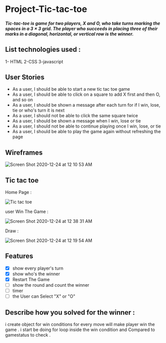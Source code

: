 # Project-Tic-tac-toe



##### Tic-tac-toe is game for two players, X and O, who take turns marking the spaces in a 3 × 3 grid. The player who succeeds in placing three of their marks in a diagonal, horizontal, or vertical row is the winner.  

## List technologies used :
1- HTML 
2-CSS
3-javascript

## User Stories

- As a user, I should be able to start a new tic tac toe game
- As a user, I should be able to click on a square to add X first and then O, and so on
- As a user, I should be shown a message after each turn for if I win, lose, tie or who's turn it is next
- As a user, I should not be able to click the same square twice
- As a user, I should be shown a message when I win, lose or tie
- As a user, I should not be able to continue playing once I win, lose, or tie
- As a user, I should be able to play the game again without refreshing the page


## Wireframes 

![Screen Shot 2020-12-24 at 12 10 53 AM](https://media.git.generalassemb.ly/user/33234/files/b9c6b200-457c-11eb-9e8b-0fb9a5e2a4e1)


## Tic tac toe

Home Page : 


![Tic tac toe](https://media.git.generalassemb.ly/user/33234/files/48c9cf00-4569-11eb-864a-68593c4c965d)

user Win The Game : 


![Screen Shot 2020-12-24 at 12 38 31 AM](https://media.git.generalassemb.ly/user/33234/files/6e160780-4580-11eb-9dc5-b8d8a2d1460b)


Draw : 


![Screen Shot 2020-12-24 at 12 19 54 AM](https://media.git.generalassemb.ly/user/33234/files/c7306c00-457d-11eb-8b3d-b791942324c9)



## Features 

- [x] show every player's turn
- [x] show who's the winner 
- [x] Restart The Game
- [ ] show the round and count the winner
- [ ] timer 
- [ ] the User can Select "X" or "O"

## Describe how you solved for the winner :

i create object for win conditions for every move will make player win the game .
i start be doing for loop inside the win condition and Compared to gamestatus to check .

